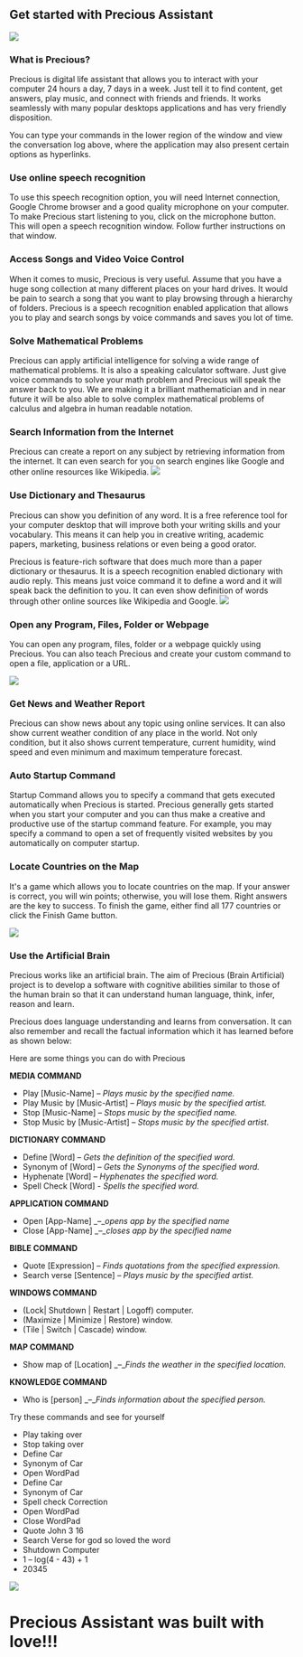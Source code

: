 ## Get started with Precious Assistant

![](RackMultipart20201127-4-1jvjkzr_html_5145a22f4890fb71.png)

### What is Precious?

Precious is digital life assistant that allows you to interact with your computer 24 hours a day, 7 days in a week. Just tell it to find content, get answers, play music, and connect with friends and friends. It works seamlessly with many popular desktops applications and has very friendly disposition.

You can type your commands in the lower region of the window and view the conversation log above, where the application may also present certain options as hyperlinks.

### Use online speech recognition

To use this speech recognition option, you will need Internet connection, Google Chrome browser and a good quality microphone on your computer. To make Precious start listening to you, click on the microphone button. This will open a speech recognition window. Follow further instructions on that window.

### Access Songs and Video Voice Control

When it comes to music, Precious is very useful. Assume that you have a huge song collection at many different places on your hard drives. It would be pain to search a song that you want to play browsing through a hierarchy of folders. Precious is a speech recognition enabled application that allows you to play and search songs by voice commands and saves you lot of time.

### Solve Mathematical Problems

Precious can apply artificial intelligence for solving a wide range of mathematical problems. It is also a speaking calculator software. Just give voice commands to solve your math problem and Precious will speak the answer back to you. We are making it a brilliant mathematician and in near future it will be also able to solve complex mathematical problems of calculus and algebra in human readable notation.

### Search Information from the Internet

Precious can create a report on any subject by retrieving information from the internet. It can even search for you on search engines like Google and other online resources like Wikipedia. ![](RackMultipart20201127-4-1jvjkzr_html_3c6ec159fa671eb8.png)

### Use Dictionary and Thesaurus

Precious can show you definition of any word. It is a free reference tool for your computer desktop that will improve both your writing skills and your vocabulary. This means it can help you in creative writing, academic papers, marketing, business relations or even being a good orator.

Precious is feature-rich software that does much more than a paper dictionary or thesaurus. It is a speech recognition enabled dictionary with audio reply. This means just voice command it to define a word and it will speak back the definition to you. It can even show definition of words through other online sources like Wikipedia and Google. ![](RackMultipart20201127-4-1jvjkzr_html_dd8f03c43bcfc654.png)

### Open any Program, Files, Folder or Webpage

You can open any program, files, folder or a webpage quickly using Precious. You can also teach Precious and create your custom command to open a file, application or a URL.

![](RackMultipart20201127-4-1jvjkzr_html_9512797ce11ec2c9.png)

### Get News and Weather Report

Precious can show news about any topic using online services. It can also show current weather condition of any place in the world. Not only condition, but it also shows current temperature, current humidity, wind speed and even minimum and maximum temperature forecast.

### Auto Startup Command

Startup Command allows you to specify a command that gets executed automatically when Precious is started. Precious generally gets started when you start your computer and you can thus make a creative and productive use of the startup command feature. For example, you may specify a command to open a set of frequently visited websites by you automatically on computer startup.

### Locate Countries on the Map

It&#39;s a game which allows you to locate countries on the map. If your answer is correct, you will win points; otherwise, you will lose them. Right answers are the key to success. To finish the game, either find all 177 countries or click the Finish Game button.

![](RackMultipart20201127-4-1jvjkzr_html_27c77c61cd2bdb19.png)

### Use the Artificial Brain

Precious works like an artificial brain. The aim of Precious (Brain Artificial) project is to develop a software with cognitive abilities similar to those of the human brain so that it can understand human language, think, infer, reason and learn.

Precious does language understanding and learns from conversation. It can also remember and recall the factual information which it has learned before as shown below:

Here are some things you can do with Precious

**MEDIA COMMAND**

- Play [Music-Name] _–_ _Plays music by the specified name._
- Play Music by [Music-Artist] _–_ _Plays music by the specified artist._
- Stop [Music-Name] _–_ _Stops music by the specified name._
- Stop Music by [Music-Artist] _–_ _Stops music by the specified artist._

**DICTIONARY COMMAND**

- Define [Word] _–_ _Gets the definition of the specified word._
- Synonym of [Word] _–_ _Gets the Synonyms of the specified word._
- Hyphenate [Word] _–_ _Hyphenates the specified word._
- Spell Check [Word] _- Spells the specified word._

**APPLICATION COMMAND**

- Open [App-Name] _–__opens app by the specified name_
- Close [App-Name] _–__closes app by the specified name_

**BIBLE COMMAND**

- Quote [Expression] _–_ _Finds quotations from the specified expression._
- Search verse [Sentence] _–_ _Plays music by the specified artist._

**WINDOWS COMMAND**

- (Lock| Shutdown | Restart | Logoff) computer.
- (Maximize | Minimize | Restore) window.
- (Tile | Switch | Cascade) window.

**MAP COMMAND**

- Show map of [Location] _–__Finds the weather in_ _the specified location._

**KNOWLEDGE COMMAND**

- Who is [person] _–__Finds information about the_ _specified person._

Try these commands and see for yourself

- Play taking over
- Stop taking over
- Define Car
- Synonym of Car
- Open WordPad
- Define Car
- Synonym of Car
- Spell check Correction
- Open WordPad
- Close WordPad
- Quote John 3 16
- Search Verse for god so loved the word
- Shutdown Computer
- 1 – log(4 - 43) + 1
- 20345

![](RackMultipart20201127-4-1jvjkzr_html_9b8bbb78fb98da5b.png)

# **Precious Assistant was built with love!!!**
